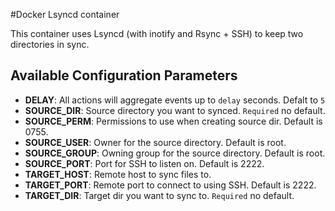 #Docker Lsyncd container

This container uses Lsyncd (with inotify and Rsync + SSH) to keep two directories in sync.

## Available Configuration Parameters

* **DELAY**: All actions will aggregate events up to `delay` seconds. Defalt to `5`
* **SOURCE_DIR**: Source directory you want to synced. `Required` no default.
* **SOURCE_PERM**: Permissions to use when creating source dir. Default is 0755.
* **SOURCE_USER**: Owner for the source directory. Default is root.
* **SOURCE_GROUP**: Owning group for the source directory. Default is root.
* **SOURCE_PORT**: Port for SSH to listen on. Default is 2222.
* **TARGET_HOST**: Remote host to sync files to.
* **TARGET_PORT**: Remote port to connect to using SSH. Default is 2222.
* **TARGET_DIR**: Target dir you want to sync to. `Required` no default.
